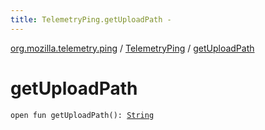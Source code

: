 ```yaml
---
title: TelemetryPing.getUploadPath - 
---
```


[org.mozilla.telemetry.ping](../index.html) / [TelemetryPing](index.html) / [getUploadPath](./get-upload-path.html)

# getUploadPath

`open fun getUploadPath(): `[`String`](https://kotlinlang.org/api/latest/jvm/stdlib/kotlin/-string/index.html)